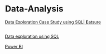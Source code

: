 # Data-Analysis

[Data Exploration Case Study using SQL| Eatsure](https://github.com/Baishaki-sfdc/Eatsure-DataExploration-Using-SQL)<br/><br/>

[Data exploration using SQL](https://github.com/Baishaki-sfdc/Spolify-Data-Analysis_SQL)</br></br>
[Power BI](https://github.com/Baishaki-sfdc/Bank-Loan-Analysis_Power-BI)

